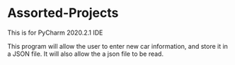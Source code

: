 # Assorted-Projects

This is for PyCharm 2020.2.1 IDE

This program will allow the user to enter new car information, and store it in a JSON file. It will also allow the a json file to be read.
